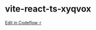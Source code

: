 # vite-react-ts-xyqvox

[Edit in Codeflow ⚡️](https://stackblitz.com/~/github.com/leducanh-1904/vite-react-ts-xyqvox)